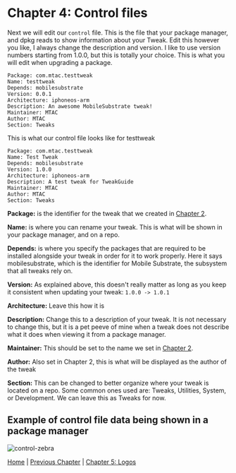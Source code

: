 # Chapter 4: Control files

Next we will edit our ```control``` file. This is the file that your package manager, and dpkg reads to show information about your Tweak. Edit this however you like, I always change the description and version. I like to use version numbers starting from 1.0.0, but this is totally your choice. This is what you will edit when upgrading a package.

```
Package: com.mtac.testtweak
Name: testtweak
Depends: mobilesubstrate
Version: 0.0.1
Architecture: iphoneos-arm
Description: An awesome MobileSubstrate tweak!
Maintainer: MTAC
Author: MTAC
Section: Tweaks
```

This is what our control file looks like for testtweak

```
Package: com.mtac.testtweak
Name: Test Tweak
Depends: mobilesubstrate
Version: 1.0.0
Architecture: iphoneos-arm
Description: A test tweak for TweakGuide
Maintainer: MTAC
Author: MTAC
Section: Tweaks
```

**Package:** is the identifier for the tweak that we created in [Chapter 2](https://github.com/MTACS/TweakGuide/blob/master/chapters/2.md). 

**Name:** is where you can rename your tweak. This is what will be shown in your package manager, and on a repo.

**Depends:** is where you specify the packages that are required to be installed alongside your tweak in order for it to work properly. Here it says mobilesubstrate, which is the identifier for Mobile Substrate, the subsystem that all tweaks rely on.

**Version:** As explained above, this doesn't really matter as long as you keep it consistent when updating your tweak: ```1.0.0 -> 1.0.1```

**Architecture:** Leave this how it is

**Description:** Change this to a description of your tweak. It is not necessary to change this, but it is a pet peeve of mine when a tweak does not describe what it does when viewing it from a package manager.

**Maintainer:** This should be set to the name we set in [Chapter 2](https://github.com/MTACS/TweakGuide/blob/master/chapters/2.md).

**Author:** Also set in Chapter 2, this is what will be displayed as the author of the tweak

**Section:** This can be changed to better organize where your tweak is located on a repo. Some common ones used are: Tweaks, Utilities, System, or Development. We can leave this as Tweaks for now.

## Example of control file data being shown in a package manager

![control-zebra](https://github.com/MTACS/TweakGuide/blob/master/images/control-zebra.png)

[Home](https://github.com/MTACS/TweakGuide/blob/master/README.md) | [Previous Chapter](https://github.com/MTACS/TweakGuide/blob/master/chapters/3.md) | [Chapter 5: Logos](https://github.com/MTACS/TweakGuide/blob/master/chapters/5.md)
